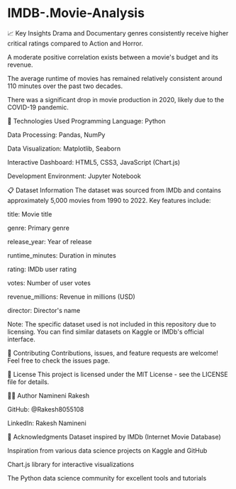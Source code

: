 # IMDB-.Movie-Analysis
📈 Key Insights
Drama and Documentary genres consistently receive higher critical ratings compared to Action and Horror.

A moderate positive correlation exists between a movie's budget and its revenue.

The average runtime of movies has remained relatively consistent around 110 minutes over the past two decades.

There was a significant drop in movie production in 2020, likely due to the COVID-19 pandemic.

🔧 Technologies Used
Programming Language: Python

Data Processing: Pandas, NumPy

Data Visualization: Matplotlib, Seaborn

Interactive Dashboard: HTML5, CSS3, JavaScript (Chart.js)

Development Environment: Jupyter Notebook

📋 Dataset Information
The dataset was sourced from IMDb and contains approximately 5,000 movies from 1990 to 2022. Key features include:

title: Movie title

genre: Primary genre

release_year: Year of release

runtime_minutes: Duration in minutes

rating: IMDb user rating

votes: Number of user votes

revenue_millions: Revenue in millions (USD)

director: Director's name

Note: The specific dataset used is not included in this repository due to licensing. You can find similar datasets on Kaggle or IMDb's official interface.

🤝 Contributing
Contributions, issues, and feature requests are welcome! Feel free to check the issues page.

📜 License
This project is licensed under the MIT License - see the LICENSE file for details.

👨‍💻 Author
Namineni Rakesh

GitHub: @Rakesh8055108

LinkedIn: Rakesh Namineni

🙏 Acknowledgments
Dataset inspired by IMDb (Internet Movie Database)

Inspiration from various data science projects on Kaggle and GitHub

Chart.js library for interactive visualizations

The Python data science community for excellent tools and tutorials
